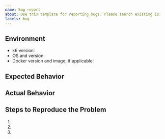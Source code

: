 ```yaml
---
name: Bug report
about: Use this template for reporting bugs. Please search existing issues first.
labels: bug
---
```


<!--- Provide a general summary of the issue in the Title above -->

## Environment
<!--- Provide as much information about your environment as possible: output from `k6 version`,
      OCI runtime and image information if using containers, cloud execution environment, etc. -->
- k6 version:
- OS and version:
- Docker version and image, if applicable:


## Expected Behavior
<!--- Tell us what should happen -->


## Actual Behavior
<!--- Tell us what happens instead of the expected behavior -->


## Steps to Reproduce the Problem
<!--- Provide the exact commands, environment variables and relevant script(s) to reproduce this bug. -->

1.
2.
3.
